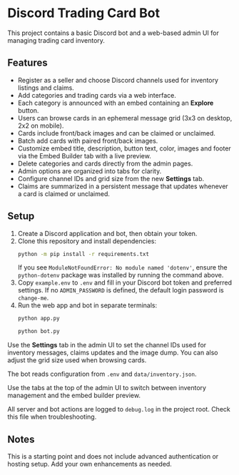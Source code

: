 # Discord Trading Card Bot

This project contains a basic Discord bot and a web-based admin UI for managing trading card inventory.

## Features
- Register as a seller and choose Discord channels used for inventory listings and claims.
- Add categories and trading cards via a web interface.
- Each category is announced with an embed containing an **Explore** button.
- Users can browse cards in an ephemeral message grid (3x3 on desktop, 2x2 on mobile).
- Cards include front/back images and can be claimed or unclaimed.
- Batch add cards with paired front/back images.
- Customize embed title, description, button text, color, images and footer via the Embed Builder tab with a live preview.
- Delete categories and cards directly from the admin pages.
- Admin options are organized into tabs for clarity.
- Configure channel IDs and grid size from the new **Settings** tab.
- Claims are summarized in a persistent message that updates whenever a card is claimed or unclaimed.

## Setup
1. Create a Discord application and bot, then obtain your token.
2. Clone this repository and install dependencies:
   ```bash
   python -m pip install -r requirements.txt
   ```
   If you see `ModuleNotFoundError: No module named 'dotenv'`, ensure the
   `python-dotenv` package was installed by running the command above.
3. Copy `example.env` to `.env` and fill in your Discord bot token and preferred settings. If no `ADMIN_PASSWORD` is defined, the default login password is `change-me`.
4. Run the web app and bot in separate terminals:
   ```bash
   python app.py
   ```
   ```bash
   python bot.py
   ```

Use the **Settings** tab in the admin UI to set the channel IDs used for
inventory messages, claims updates and the image dump. You can also adjust the
grid size used when browsing cards.

The bot reads configuration from `.env` and `data/inventory.json`.

Use the tabs at the top of the admin UI to switch between inventory management and the embed builder preview.

All server and bot actions are logged to `debug.log` in the project root. Check
this file when troubleshooting.

## Notes
This is a starting point and does not include advanced authentication or hosting setup. Add your own enhancements as needed.
